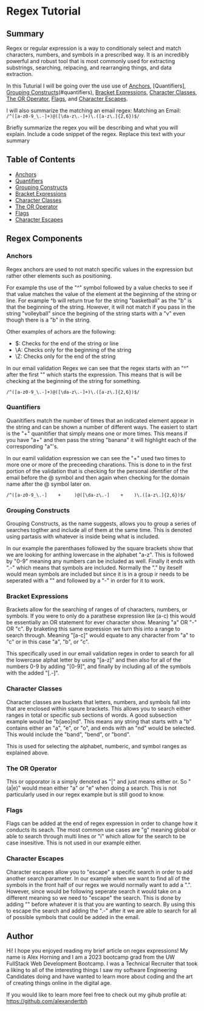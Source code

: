 # Regex Tutorial

## Summary

Regex or regular expression is a way to conditionaly select and match characters, numbers, and symbols in a prescribed way. It is an incredibly powerful and robust tool that is most commonly used for extracting substrings, searching, relpacing, and rearranging things, and data extraction.

In this Tuturial I will be going over the use use of [Anchors](#anchors), [Quantifiers], [Grouping Constructs](#grouping-constructs)(#quantifiers), [Bracket Expressions](#bracket-expressions), [Character Classes](#character-classes), [The OR Operator](#the-or-operator), [Flags](#flags), and [Character Escapes](#character-escapes).

I will also summarize the matching an email regex: Matching an Email: `/^([a-z0-9_\.-]+)@([\da-z\.-]+)\.([a-z\.]{2,6})$/`

Briefly summarize the regex you will be describing and what you will explain. Include a code snippet of the regex. Replace this text with your summary

## Table of Contents

- [Anchors](#anchors)
- [Quantifiers](#quantifiers)
- [Grouping Constructs](#grouping-constructs)
- [Bracket Expressions](#bracket-expressions)
- [Character Classes](#character-classes)
- [The OR Operator](#the-or-operator)
- [Flags](#flags)
- [Character Escapes](#character-escapes)

## Regex Components

### Anchors

Regex anchors are used to not match specific values in the expression but rather other elements such as positioning.

For example ths use of the "^" symbol followed by a value checks to see if that value matches the value of the element at the beginning of the string or line. For example ^b will return true for the string "basketball" as the "b" is that the beginning of the string. However, it will not match if you pass in the string "volleyball" since the begining of the string starts with a "v" even though there is a "b" in the string.

Other examples of achors are the following:

- $: Checks for the end of the string or line
- \A: Checks only for the beginning of the string
- \Z: Checks only for the end of the string

In our email validation Regex we can see that the regex starts with an "^" after the first "\" which starts the expression. This means that is will be checking at the beginning of the string for something.

`/^([a-z0-9_\.-]+)@([\da-z\.-]+)\.([a-z\.]{2,6})$/`

### Quantifiers

Quanitifiers match the number of times that an indicated element appear in the string and can be shown a number of different ways. The easiert to start is the "+" quanitifier that simply means one or more times. This means if you have "a+" and then pass the string "banana" it will highlight each of the corresponding "a"'s.

In our eamil validation expression we can see the "+" used two times to more one or more of the preceeding charations. This is done to in the first portion of the validation that is checking for the personal identifier of the email before the @ symbol and then again when checking for the domain name after the @ symbol later on.

`/^([a-z0-9_\.-]    +     )@([\da-z\.-]    +    )\.([a-z\.]{2,6})$/`

### Grouping Constructs

Grouping Constructs, as the name suggests, allows you to group a series of searches togther and include all of them at the same time. This is denoted using partasis with whatever is inside being what is included.

In our example the parenthases followed by the square brackets show that we are looking for anthing lowercase in the alphabet "a-z". This is followed by "0-9" meaning any numbers can be included as well. Finally it ends with "\.-" which means that symbols are included. Normally the "." by iteself would mean symbols are included but since it is in a group ir needs to be seperated with a "\" and followed by a "-" in order for it to work.

### Bracket Expressions

Brackets allow for the searching of ranges of of characters, numbers, or symbols. If you were to only do a parathese expression like (a-c) this would be essentially an OR statement for ever character show. Meaning "a" OR "-" OR "c". By braketing this same expression we turn this into a range to search through. Meaning "[a-c]" would equate to any character from "a" to "c" or in this case "a", "b", or "c".

This specifically used in our email validation regex in order to search for all the lowercase alphat letter by using "[a-z]" and then also for all of the numbers 0-9 by adding "[0-9]", and finally by including all of the symbols with the added "[\.-]".

### Character Classes

Character classes are buckets that letters, numbers, and symbols fall into that are enclosed within sqaure brackets. This allows you to search either ranges in total or specific sub sections of words. A good subsection example would be "b[aeo]nd". This means any string that starts with a "b" contains either an "a", "e", or "o", and ends with an "nd" would be selected. This would include the "band", "bend", or "bond".

This is used for selecting the alphabet, numberic, and symbol ranges as explained above.

### The OR Operator

This or opporator is a simply denoted as "|" and just means either or. So "(a|e)" would mean either "a" or "e" when doing a search. This is not particularly used in our regex example but is still good to know.

### Flags

Flags can be added at the end of regex expression in order to change how it conducts its seach. The most common use cases are "g" meaning global or able to search through multi lines or "i" which allow for the search to be case insesitive. This is not used in our example either.

### Character Escapes

Character escapes allow you to "escape" a specific search in order to add another search parameter. In our example when we want to find all of the symbols in the front half of our regex we would normally want to add a ".". However, since would be following seperate search it would take on a different meaning so we need to "escape" the search. This is done by adding "\" before whatever it is that you are wanting to search. By using this to escape the search and adding the ".-" after it we are able to search for all of possible symbols that could be added in the email.

## Author

Hi! I hope you enjoyed reading my brief article on regex expressions! My name is Alex Horning and I am a 2023 bootcamp grad from the UW FullStack Web Development Bootcamp. I was a Technical Recruiter that took a liking to all of the interesting things I saw my software Engineering Candidates doing and have wanted to learn more about coding and the art of creating things online in the digital age.

If you would like to learn more feel free to check out my gihub profile at: https://github.com/alexandertbh
